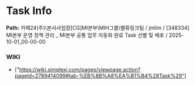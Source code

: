 # Task Info

**Path:** 카페24(주)\본사사업장\[CG]MI본부\MIH그룹\밸류링크팀 / jmlim / [348334] MI본부 운영 정책 관리 _ MI본부 공통 업무 자동화 완료 Task 선별 및 배포 / 2025-10-01_00-00-00

### WIKI
- ["https://wiki.simplexi.com/pages/viewpage.action?pageId=2789414099#tab-%EB%8B%A8%EA%B1%B4%28Task%29"]

